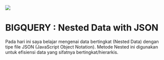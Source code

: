 <img src="https://cloudonair.withgoogle.com/api/assets?path=/gs/gweb-gc-gather-production.appspot.com/files/AAANsUkbI2YbsqU6Bp1LcvnTIWxmAq6YqKBMPAvzRKafVXz5e-Hos1u6U93-GznMChWoAxrPPcUsBMmBk23BZr0mS2M.1Kj-bx3ECiOPV4Jg">

# BIGQUERY : Nested Data with JSON<br>
Pada hari ini saya belajar mengenai data bertingkat (Nested Data) dengan tipe file JSON (JavaScript Object Notation). Metode Nested ini digunakan untuk efisiensi data yang sifatnya bertingkat/hierarkis.  